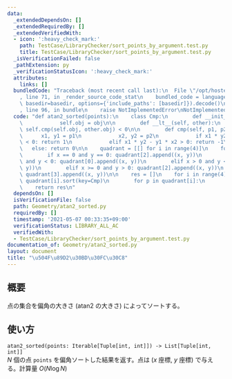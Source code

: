 ```yaml
---
data:
  _extendedDependsOn: []
  _extendedRequiredBy: []
  _extendedVerifiedWith:
  - icon: ':heavy_check_mark:'
    path: TestCase/LibraryChecker/sort_points_by_argument.test.py
    title: TestCase/LibraryChecker/sort_points_by_argument.test.py
  _isVerificationFailed: false
  _pathExtension: py
  _verificationStatusIcon: ':heavy_check_mark:'
  attributes:
    links: []
  bundledCode: "Traceback (most recent call last):\n  File \"/opt/hostedtoolcache/Python/3.10.1/x64/lib/python3.10/site-packages/onlinejudge_verify/documentation/build.py\"\
    , line 71, in _render_source_code_stat\n    bundled_code = language.bundle(stat.path,\
    \ basedir=basedir, options={'include_paths': [basedir]}).decode()\n  File \"/opt/hostedtoolcache/Python/3.10.1/x64/lib/python3.10/site-packages/onlinejudge_verify/languages/python.py\"\
    , line 96, in bundle\n    raise NotImplementedError\nNotImplementedError\n"
  code: "def atan2_sorted(points):\n    class Cmp:\n        def __init__(self, obj):\n\
    \            self.obj = obj\n\n        def __lt__(self, other):\n            return\
    \ self.cmp(self.obj, other.obj) < 0\n\n        def cmp(self, p1, p2):\n      \
    \      x1, y1 = p1\n            x2, y2 = p2\n            if x1 * y2 - y1 * x2\
    \ < 0: return 1\n            elif x1 * y2 - y1 * x2 > 0: return -1\n         \
    \   else: return 0\n\n    quadrant = [[] for i in range(4)]\n    for x, y in points:\n\
    \        if x == 0 and y == 0: quadrant[2].append((x, y))\n        elif x <= 0\
    \ and y < 0: quadrant[0].append((x, y))\n        elif x > 0 and y <= 0: quadrant[1].append((x,\
    \ y))\n        elif x >= 0 and y > 0: quadrant[2].append((x, y))\n        else:\
    \ quadrant[3].append((x, y))\n\n    res = []\n    for i in range(4):\n       \
    \ quadrant[i].sort(key=Cmp)\n        for p in quadrant[i]:\n            res.append(p)\n\
    \    return res\n"
  dependsOn: []
  isVerificationFile: false
  path: Geometry/atan2_sorted.py
  requiredBy: []
  timestamp: '2021-05-07 00:33:35+09:00'
  verificationStatus: LIBRARY_ALL_AC
  verifiedWith:
  - TestCase/LibraryChecker/sort_points_by_argument.test.py
documentation_of: Geometry/atan2_sorted.py
layout: document
title: "\u504F\u89D2\u30BD\u30FC\u30C8"
---
```


## 概要
点の集合を偏角の大きさ (atan2 の大きさ) によってソートする。

## 使い方
`atan2_sorted(points: Iterable[Tuple[int, int]]) -> List[Tuple[int, int]]`  
$N$ 個の点 `points` を偏角ソートした結果を返す。点は ($x$ 座標, $y$ 座標) で与える。計算量 $O(N \log N)$
